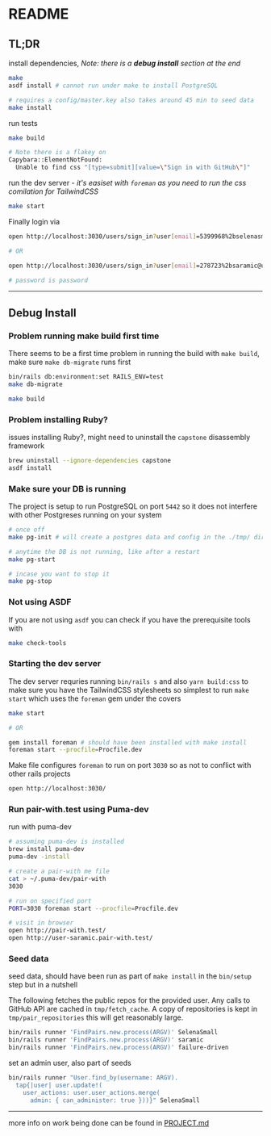 # README

## TL;DR

install dependencies, _Note: there is a **debug install** section at the end_

```bash
make
asdf install # cannot run under make to install PostgreSQL

# requires a config/master.key also takes around 45 min to seed data
make install
```

run tests

```bash
make build

# Note there is a flakey on
Capybara::ElementNotFound:
  Unable to find css "[type=submit][value=\"Sign in with GitHub\"]"
```

run the dev server - _it's easiset with `foreman` as you need to run the css comilation for TailwindCSS_

```bash
make start
```

Finally login via

```bash
open http://localhost:3030/users/sign_in?user[email]=5399968%2bselenasmall@users.noreply.github.com

# OR

open http://localhost:3030/users/sign_in?user[email]=278723%2bsaramic@users.noreply.github.com

# password is password
```

---

## Debug Install

### Problem running make build first time

There seems to be a first time problem in running the build with `make build`, make sure `make db-migrate` runs first

```bash
bin/rails db:environment:set RAILS_ENV=test
make db-migrate

make build
```

### Problem installing Ruby?

issues installing Ruby?, might need to uninstall the `capstone` disassembly framework

```bash
brew uninstall --ignore-dependencies capstone
asdf install
```

### Make sure your DB is running

The project is setup to run PostgreSQL on port `5442` so it does not interfere with other Postgreses running on your system

```bash
# once off
make pg-init # will create a postgres data and config in the ./tmp/ dir

# anytime the DB is not running, like after a restart
make pg-start

# incase you want to stop it
make pg-stop
```

### Not using ASDF

If you are not using `asdf` you can check if you have the prerequisite tools with

```bash
make check-tools
```

### Starting the dev server

The dev server requries running `bin/rails s` and also `yarn build:css` to make sure you have the TailwindCSS stylesheets so simplest to run `make start` which uses the `foreman` gem under the covers

```bash
make start

# OR

gem install foreman # should have been installed with make install
foreman start --procfile=Procfile.dev
```

Make file configures `foreman` to run on port `3030` so as not to conflict with other rails projects

```bash
open http://localhost:3030/
```

### Run pair-with.test using Puma-dev

run with puma-dev

```bash
# assuming puma-dev is installed
brew install puma-dev
puma-dev -install

# create a pair-with me file
cat > ~/.puma-dev/pair-with
3030

# run on specified port
PORT=3030 foreman start --procfile=Procfile.dev

# visit in browser
open http://pair-with.test/
open http://user-saramic.pair-with.test/
```

### Seed data

seed data, should have been run as part of `make install` in the `bin/setup` step but in a nutshell

The following fetches the public repos for the provided user. Any calls to GitHub API are cached in `tmp/fetch_cache`. A copy of repositories is kept in `tmp/pair_repositories` this will get reasonably large.

```bash
bin/rails runner 'FindPairs.new.process(ARGV)' SelenaSmall
bin/rails runner 'FindPairs.new.process(ARGV)' saramic
bin/rails runner 'FindPairs.new.process(ARGV)' failure-driven
```

set an admin user, also part of seeds

```bash
bin/rails runner "User.find_by(username: ARGV).
  tap{|user| user.update!(
    user_actions: user.user_actions.merge(
      admin: { can_administer: true }))}" SelenaSmall
```

---

more info on work being done can be found in [PROJECT.md](PROJECT.md)
